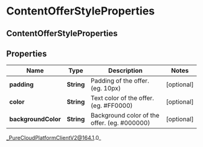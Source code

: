 # ContentOfferStyleProperties

## ContentOfferStyleProperties

## Properties

|Name | Type | Description | Notes|
|------------ | ------------- | ------------- | -------------|
| **padding** | **String** | Padding of the offer. (eg. 10px) | [optional] |
| **color** | **String** | Text color of the offer. (eg. #FF0000) | [optional] |
| **backgroundColor** | **String** | Background color of the offer. (eg. #000000) | [optional] |



_PureCloudPlatformClientV2@164.1.0_

